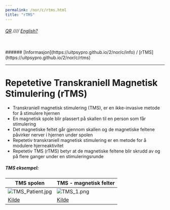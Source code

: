 ```yaml
---
permalink: /nor/c/rtms.html
title: "rTMS"
---
```

###### [QR](https://uitpsypro.github.io/2)  //// [English?](https://uitpsypro.github.io/2/eng/c/rtms)
<br/>
###### [Informasjon](https://uitpsypro.github.io/2/nor/c/info) / [rTMS](https://uitpsypro.github.io/2/nor/c/rtms)

---
# Repetetive Transkraniell Magnetisk Stimulering (rTMS)

* Transkraniell magnetisk stimulering (TMS), er en ikke-invasive metode for å stimulere hjernen
* En magnetisk spole blir plassert på skallen til en person som får stimulering
* Det magnetiske feltet går gjennom skallen og de magnetiske feltene påvirker nerver i hjernen under spolen
* Repetetiv transkraniell magnetisk stimulering er en metode for å modulere hjerneaktivitet
* Repetetiv TMS (rTMS) betyr at de magnetiske feltene blir skrudd av og på flere ganger under en stimuleringsrunde

##### TMS eksempel:

| TMS spolen | TMS - magnetisk felter |
| --------------------------------------------------------- | --------------------------------------------------------- |
|  ![TMS_Patient.jpg](/2/pictures/TMS_patient.jpg) |  ![TMS_1.png](/2/pictures/TMS_1.png) |
| [Kilde](http://hcewiki.zcu.cz/hcewiki/index.php/File:TMS_patient.jpg) | [Kilde](http://hcewiki.zcu.cz/hcewiki/index.php/File:TMS_1.png) |
